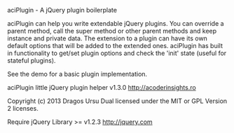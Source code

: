 
aciPlugin - A jQuery plugin boilerplate

aciPlugin can help you write extendable jQuery plugins. You can override a
parent method, call the super method or other parent methods and keep
instance and private data. The extension to a plugin can have its own
default options that will be added to the extended ones. aciPlugin has built
in functionality to get/set plugin options and check the 'init' state (useful
for stateful plugins).

See the demo for a basic plugin implementation.

aciPlugin little jQuery plugin helper v1.3.0
http://acoderinsights.ro

Copyright (c) 2013 Dragos Ursu
Dual licensed under the MIT or GPL Version 2 licenses.

Require jQuery Library >= v1.2.3 http://jquery.com
